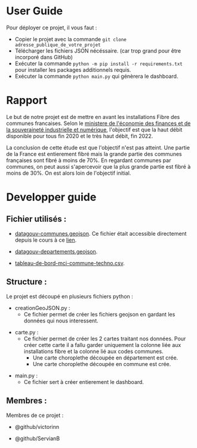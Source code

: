 # User Guide 
Pour déployer ce projet, il vous faut : 
- Copier le projet avec la commande ``` git clone adresse_publique_de_votre_projet ```
- Télécharger les fichiers JSON nécéssaire. (car trop grand pour être incorporé dans GitHub)
- Exécuter la commande ``` python -m pip install -r requirements.txt ``` pour installer les packages additionnels requis.
- Exécuter la commande ``` python main.py ``` qui génèrera le dashboard. 
# Rapport
Le but de notre projet est de mettre en avant les installations Fibre des communes francaises. Selon le [ministere de l'économie des finances et de la souveraineté industrielle et numérique](https://www.economie.gouv.fr/cedef/date-deploiement-fibre-commune#:~:text=Les%20objectifs%20fix%C3%A9s%20par%20le,tous%20d'ici%20fin%202022.), l'objectif est que la haut débit disponible pour tous fin 2020 et le très haut débit, fin 2022.

La conclusion de cette étude est que l'objectif n'est pas atteint. Une partie de la France est entierement fibré mais la grande partie des communes françaises sont fibré à moins de 70%. 
En regardant communes par communes, on peut aussi s'apercevoir que la plus grande partie est fibré à moins de 30%. On est alors loin de l'objectif initial. 

# Developper guide
## Fichier utilisés : 
- [datagouv-communes.geojson](https://perso.esiee.fr/~courivad/python_advanced/_downloads/8578d763bdb7d7d0d1a7aaeb2e3b4814/datagouv-communes.geojson). Ce fichier était accessible directement depuis le cours à ce [lien](https://perso.esiee.fr/~courivad/python_advanced/chapters/02-geo.html).
* [datagouv-departements.geojson](https://france-geojson.gregoiredavid.fr/).
+ [tableau-de-bord-mci-commune-techno.csv](https://france-geojson.gregoiredavid.fr/).

## Structure :
Le projet est découpé en plusieurs fichiers python :
- creationGeoJSON.py : 
    - Ce fichier permet de créer les fichiers geojson en gardant les données qui nous interessent.
* carte.py :
    * Ce fichier permet de créer les 2 cartes traitant nos données. Pour créer cette carte il a fallu garder uniquement la colonne liée aux installations fibre et la colonne lié aux codes communes. 
        * Une carte choroplethe découpée en département est crée.
        * Une carte choroplethe découpée en commune est crée.
+ main.py :
    + Ce fichier sert à créer entierement le dashboard.

## Membres :
Membres de ce projet : 
- @github/victorinn
+ @github/ServianB
